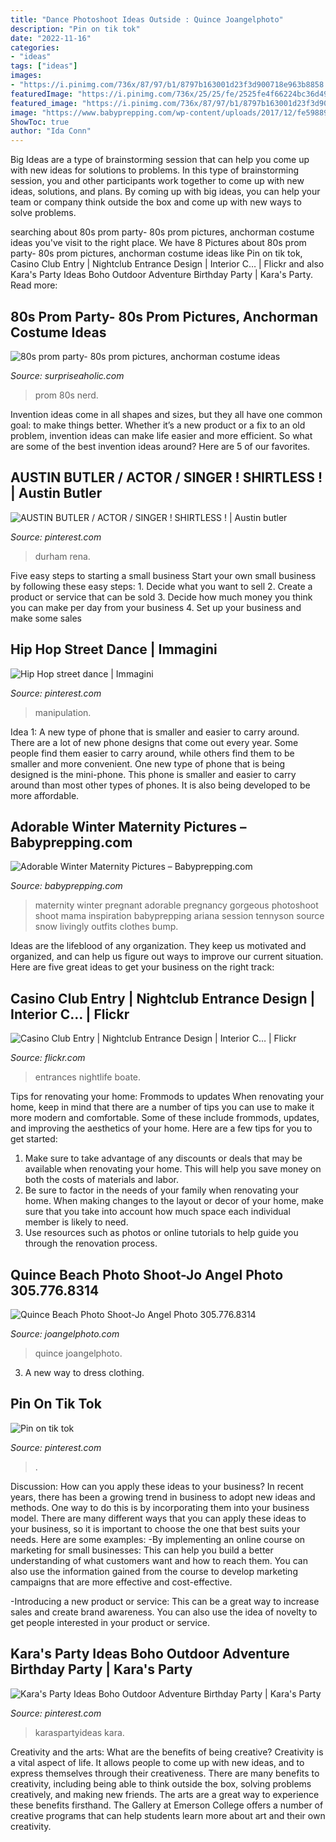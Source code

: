 ```yaml
---
title: "Dance Photoshoot Ideas Outside : Quince Joangelphoto"
description: "Pin on tik tok"
date: "2022-11-16"
categories:
- "ideas"
tags: ["ideas"]
images:
- "https://i.pinimg.com/736x/87/97/b1/8797b163001d23f3d900718e963b8858.jpg"
featuredImage: "https://i.pinimg.com/736x/25/25/fe/2525fe4f66224bc36d49e6c64030310e.jpg"
featured_image: "https://i.pinimg.com/736x/87/97/b1/8797b163001d23f3d900718e963b8858.jpg"
image: "https://www.babyprepping.com/wp-content/uploads/2017/12/fe5988969776662b95571ad836e054ce.jpg"
ShowToc: true
author: "Ida Conn"
---
```



Big Ideas are a type of brainstorming session that can help you come up with new ideas for solutions to problems. In this type of brainstorming session, you and other participants work together to come up with new ideas, solutions, and plans. By coming up with big ideas, you can help your team or company think outside the box and come up with new ways to solve problems.

	

		
searching about 80s prom party- 80s prom pictures, anchorman costume ideas you've visit to the right place. We have 8 Pictures about 80s prom party- 80s prom pictures, anchorman costume ideas like Pin on tik tok, Casino Club Entry | Nightclub Entrance Design | Interior C… | Flickr and also Kara&#039;s Party Ideas Boho Outdoor Adventure Birthday Party | Kara&#039;s Party. Read more:
		
    
## 80s Prom Party- 80s Prom Pictures, Anchorman Costume Ideas

<img loading=lazy src="https://www.surpriseaholic.com/wp-content/uploads/2014/03/IMG_9993-640x960.jpg" onerror="this.onerror=null;this.src='https://tse1.mm.bing.net/th?id=OIP.YdSeTYQoxKrwA8q1q9WcCwHaLH&amp;pid=15.1';" alt="80s prom party- 80s prom pictures, anchorman costume ideas">

_Source: surpriseaholic.com_

>prom 80s nerd. 

	

Invention ideas come in all shapes and sizes, but they all have one common goal: to make things better. Whether it’s a new product or a fix to an old problem, invention ideas can make life easier and more efficient. So what are some of the best invention ideas around? Here are 5 of our favorites.

    
## AUSTIN BUTLER / ACTOR / SINGER ! SHIRTLESS ! | Austin Butler

<img loading=lazy src="https://i.pinimg.com/736x/f9/a1/66/f9a166cfcb47fa010a7431922c537e1e--hot-guys-austin-butler-shirtless.jpg" onerror="this.onerror=null;this.src='https://tse3.mm.bing.net/th?id=OIP.9xloA4h874jhm0c0UIGC2wAAAA&amp;pid=15.1';" alt="AUSTIN BUTLER / ACTOR / SINGER ! SHIRTLESS ! | Austin butler">

_Source: pinterest.com_

>durham rena. 

	

Five easy steps to starting a small business
Start your own small business by following these easy steps: 1. Decide what you want to sell 2. Create a product or service that can be sold 3. Decide how much money you think you can make per day from your business 4. Set up your business and make some sales 
    
## Hip Hop Street Dance | Immagini

<img loading=lazy src="https://i.pinimg.com/736x/28/8c/03/288c031ff8dc0a05604ae98574945b33.jpg" onerror="this.onerror=null;this.src='https://tse3.mm.bing.net/th?id=OIP.F3sDUDGXhPClsZHp2-KbGgHaLF&amp;pid=15.1';" alt="Hip Hop street dance | Immagini">

_Source: pinterest.com_

>manipulation. 

	

Idea 1: A new type of phone that is smaller and easier to carry around.
There are a lot of new phone designs that come out every year. Some people find them easier to carry around, while others find them to be smaller and more convenient. One new type of phone that is being designed is the mini-phone. This phone is smaller and easier to carry around than most other types of phones. It is also being developed to be more affordable.

    
## Adorable Winter Maternity Pictures – Babyprepping.com

<img loading=lazy src="https://www.babyprepping.com/wp-content/uploads/2017/12/fe5988969776662b95571ad836e054ce.jpg" onerror="this.onerror=null;this.src='https://tse3.mm.bing.net/th?id=OIP._FYRRBcg-X2evOTu5Svh9AHaLF&amp;pid=15.1';" alt="Adorable Winter Maternity Pictures – Babyprepping.com">

_Source: babyprepping.com_

>maternity winter pregnant adorable pregnancy gorgeous photoshoot shoot mama inspiration babyprepping ariana session tennyson source snow livingly outfits clothes bump. 

	

Ideas are the lifeblood of any organization. They keep us motivated and organized, and can help us figure out ways to improve our current situation. Here are five great ideas to get your business on the right track: 

    
## Casino Club Entry | Nightclub Entrance Design | Interior C… | Flickr

<img loading=lazy src="https://c1.staticflickr.com/7/6211/6355936881_311d95c725_b.jpg" onerror="this.onerror=null;this.src='https://tse2.mm.bing.net/th?id=OIP.tDbzpBvYxcBq5sZodFjHAgHaE8&amp;pid=15.1';" alt="Casino Club Entry | Nightclub Entrance Design | Interior C… | Flickr">

_Source: flickr.com_

>entrances nightlife boate. 

	

Tips for renovating your home: Frommods to updates
When renovating your home, keep in mind that there are a number of tips you can use to make it more modern and comfortable. Some of these include frommods, updates, and improving the aesthetics of your home. Here are a few tips for you to get started: 
1. Make sure to take advantage of any discounts or deals that may be available when renovating your home. This will help you save money on both the costs of materials and labor. 
2. Be sure to factor in the needs of your family when renovating your home. When making changes to the layout or decor of your home, make sure that you take into account how much space each individual member is likely to need. 
3. Use resources such as photos or online tutorials to help guide you through the renovation process.

    
## Quince Beach Photo Shoot-Jo Angel Photo 305.776.8314

<img loading=lazy src="https://joangelphoto.com/wp-content/uploads/2016/10/1W8A8402.jpg" onerror="this.onerror=null;this.src='https://tse2.mm.bing.net/th?id=OIP.FbO3WCbybuHn4AnbBT-buwHaEt&amp;pid=15.1';" alt="Quince Beach Photo Shoot-Jo Angel Photo 305.776.8314">

_Source: joangelphoto.com_

>quince joangelphoto. 

	

3. A new way to dress clothing.

    
## Pin On Tik Tok

<img loading=lazy src="https://i.pinimg.com/736x/25/25/fe/2525fe4f66224bc36d49e6c64030310e.jpg" onerror="this.onerror=null;this.src='https://tse4.mm.bing.net/th?id=OIP.m_eCyTieZJzGQHRa5ZUMegHaNK&amp;pid=15.1';" alt="Pin on tik tok">

_Source: pinterest.com_

>. 

	

Discussion: How can you apply these ideas to your business?
In recent years, there has been a growing trend in business to adopt new ideas and methods. One way to do this is by incorporating them into your business model. There are many different ways that you can apply these ideas to your business, so it is important to choose the one that best suits your needs. Here are some examples: 
-By implementing an online course on marketing for small businesses: This can help you build a better understanding of what customers want and how to reach them. You can also use the information gained from the course to develop marketing campaigns that are more effective and cost-effective. 

-Introducing a new product or service: This can be a great way to increase sales and create brand awareness. You can also use the idea of novelty to get people interested in your product or service.

    
## Kara&#039;s Party Ideas Boho Outdoor Adventure Birthday Party | Kara&#039;s Party

<img loading=lazy src="https://i.pinimg.com/736x/87/97/b1/8797b163001d23f3d900718e963b8858.jpg" onerror="this.onerror=null;this.src='https://tse2.mm.bing.net/th?id=OIP.BaCqJlxstYrnL7_lcTyTtQHaJQ&amp;pid=15.1';" alt="Kara&#039;s Party Ideas Boho Outdoor Adventure Birthday Party | Kara&#039;s Party">

_Source: pinterest.com_

>karaspartyideas kara. 

	

Creativity and the arts: What are the benefits of being creative?
Creativity is a vital aspect of life. It allows people to come up with new ideas, and to express themselves through their creativeness. There are many benefits to creativity, including being able to think outside the box, solving problems creatively, and making new friends. The arts are a great way to experience these benefits firsthand. The Gallery at Emerson College offers a number of creative programs that can help students learn more about art and their own creativity.

